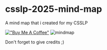 # csslp-2025-mind-map
A mind map that i created for my CSSLP 

[!["Buy Me A Coffee"](https://www.buymeacoffee.com/assets/img/custom_images/orange_img.png)](https://www.buymeacoffee.com/kiewicz)
![mindmap](https://github.com/user-attachments/assets/dfdbb31b-0b2a-44c6-a39c-692dad04f54e)



Don't forget to give credits ;) 
